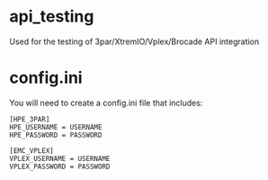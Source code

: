 # api_testing
Used for the testing of 3par/XtremIO/Vplex/Brocade API integration


# config.ini
You will need to create a config.ini file that includes:
```
[HPE_3PAR]
HPE_USERNAME = USERNAME
HPE_PASSWORD = PASSWORD

[EMC_VPLEX]
VPLEX_USERNAME = USERNAME
VPLEX_PASSWORD = PASSWORD
```
